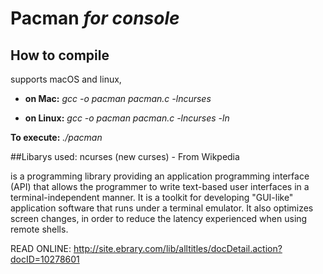 # Pacman *for console*
## How to compile
supports macOS and linux,

* **on Mac:**
  *gcc -o pacman pacman.c -lncurses*

* **on Linux:**
  *gcc -o pacman pacman.c -lncurses -ln*

**To execute:**
*./pacman* 

##Libarys used:
ncurses (new curses) - From Wikpedia

is a programming library providing an application programming
interface (API) that allows the programmer to write text-based user interfaces
in a terminal-independent manner.
It is a toolkit for developing "GUI-like" application software
that runs under a terminal emulator.
It also optimizes screen changes, in order to reduce the latency experienced
when using remote shells.

READ ONLINE: http://site.ebrary.com/lib/alltitles/docDetail.action?docID=10278601
